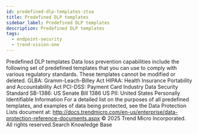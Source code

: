 ```yaml
---
id: predefined-dlp-templates-ztsa
title: Predefined DLP templates
sidebar_label: Predefined DLP templates
description: Predefined DLP templates
tags:
  - endpoint-security
  - trend-vision-one
---
```


 Predefined DLP templates Data loss prevention capabilities include the following set of predefined templates that you can use to comply with various regulatory standards. These templates cannot be modified or deleted. GLBA: Gramm-Leach-Billey Act HIPAA: Health Insurance Portability and Accountability Act PCI-DSS: Payment Card Industry Data Security Standard SB-1386: US Senate Bill 1386 US PII: United States Personally Identifiable Information For a detailed list on the purposes of all predefined templates, and examples of data being protected, see the Data Protection Lists document at: http://docs.trendmicro.com/en-us/enterprise/data-protection-reference-documents.aspx © 2025 Trend Micro Incorporated. All rights reserved.Search Knowledge Base